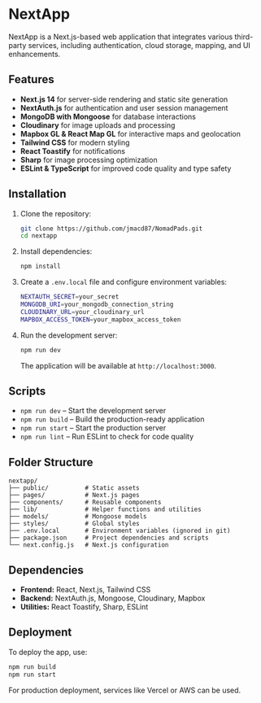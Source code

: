 # NextApp

NextApp is a Next.js-based web application that integrates various third-party services, including authentication, cloud storage, mapping, and UI enhancements.

## Features

- **Next.js 14** for server-side rendering and static site generation
- **NextAuth.js** for authentication and user session management
- **MongoDB with Mongoose** for database interactions
- **Cloudinary** for image uploads and processing
- **Mapbox GL & React Map GL** for interactive maps and geolocation
- **Tailwind CSS** for modern styling
- **React Toastify** for notifications
- **Sharp** for image processing optimization
- **ESLint & TypeScript** for improved code quality and type safety

## Installation

1. Clone the repository:

   ```sh
   git clone https://github.com/jmacd87/NomadPads.git
   cd nextapp
   ```

2. Install dependencies:

   ```sh
   npm install
   ```

3. Create a `.env.local` file and configure environment variables:

   ```sh
   NEXTAUTH_SECRET=your_secret
   MONGODB_URI=your_mongodb_connection_string
   CLOUDINARY_URL=your_cloudinary_url
   MAPBOX_ACCESS_TOKEN=your_mapbox_access_token
   ```

4. Run the development server:
   ```sh
   npm run dev
   ```
   The application will be available at `http://localhost:3000`.

## Scripts

- `npm run dev` – Start the development server
- `npm run build` – Build the production-ready application
- `npm run start` – Start the production server
- `npm run lint` – Run ESLint to check for code quality

## Folder Structure

```
nextapp/
├── public/          # Static assets
├── pages/           # Next.js pages
├── components/      # Reusable components
├── lib/             # Helper functions and utilities
├── models/          # Mongoose models
├── styles/          # Global styles
├── .env.local       # Environment variables (ignored in git)
├── package.json     # Project dependencies and scripts
└── next.config.js   # Next.js configuration
```

## Dependencies

- **Frontend:** React, Next.js, Tailwind CSS
- **Backend:** NextAuth.js, Mongoose, Cloudinary, Mapbox
- **Utilities:** React Toastify, Sharp, ESLint

## Deployment

To deploy the app, use:

```sh
npm run build
npm run start
```

For production deployment, services like Vercel or AWS can be used.
